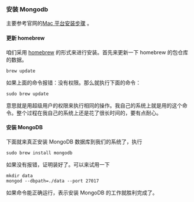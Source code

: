 ### 安装 Mongodb

主要参考官网的[Mac 平台安装步骤](https://docs.mongodb.com/v3.0/tutorial/install-mongodb-on-os-x/) 。

#### 更新 homebrew

咱们采用 [homebrew](http://brew.sh/) 的形式来进行安装。首先来更新一下 homebrew 的包仓库的数据。

```
brew update

```
如果上面的命令报错：没有权限。那么就执行下面的命令：

```
sudo brew update

```
意思就是用超级用户的权限来执行相同的操作。我自己的系统上就是用的这个命令。整个过程在我自己的系统上还是花了很长时间的，要有点耐心。

#### 安装 MongoDB

下面就来真正安装 MongoDB 数据库到我们的系统了，执行

```
sudo brew install mongodb

```
如果没有报错，证明装好了。可以来试用一下

```
mkdir data
mongod --dbpath=./data --port 27017

```
如果命令能正确运行，表示安装 MongoDB 的工作就胜利完成了。
